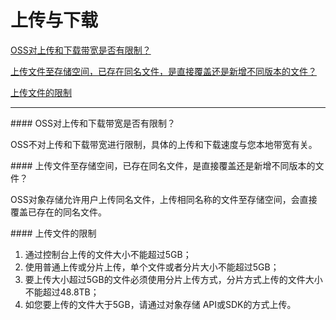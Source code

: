 # 上传与下载

[OSS对上传和下载带宽是否有限制？](Uploads-and-Downloads#user-content-1)

[上传文件至存储空间，已存在同名文件，是直接覆盖还是新增不同版本的文件？](Uploads-and-Downloads#user-content-2)

[上传文件的限制](Uploads-and-Downloads#user-content-3)

------

<div id="user-content-1"></div>
#### OSS对上传和下载带宽是否有限制？

OSS不对上传和下载带宽进行限制，具体的上传和下载速度与您本地带宽有关。

<div id="user-content-2"></div>
#### 上传文件至存储空间，已存在同名文件，是直接覆盖还是新增不同版本的文件？

OSS对象存储允许用户上传同名文件，上传相同名称的文件至存储空间，会直接覆盖已存在的同名文件。

<div id="user-content-3"></div>
#### 上传文件的限制

1. 通过控制台上传的文件大小不能超过5GB；
2. 使用普通上传或分片上传，单个文件或者分片大小不能超过5GB；
3. 要上传大小超过5GB的文件必须使用分片上传方式，分片方式上传的文件大小不能超过48.8TB；
4. 如您要上传的文件大于5GB，请通过对象存储 API或SDK的方式上传。
